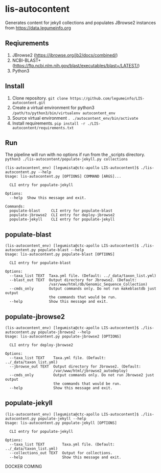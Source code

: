 # lis-autocontent
Generates content for jekyll collections and populates JBrowse2 instances from https://data.legumeinfo.org

## Reqiurements

1. JBrowse2 (https://jbrowse.org/jb2/docs/combined/)
2. NCBI-BLAST+ (https://ftp.ncbi.nlm.nih.gov/blast/executables/blast+/LATEST/)
3. Python3

## Install

1. Clone repository. `git clone https://github.com/legumeinfo/LIS-autocontent.git`
2. Create a virtual environment for python3 `/path/to/python3/bin/virtualenv autocontent_env`
3. Source virtual environment `. ./autocontent_env/bin/activate`
4. Install requirements. `pip install -r ./LIS-autocontent/requirements.txt`

## Run

The pipeline will run with no options if run from the _scripts directory. `python3 ./lis-autocontent/populate-jekyll.py collections`

```
(lis-autocontent_env) [legumista@ctc-apollo LIS-autocontent]$ ./lis-autocontent.py --help
Usage: lis-autocontent.py [OPTIONS] COMMAND [ARGS]...

  CLI entry for populate-jekyll

Options:
  --help  Show this message and exit.

Commands:
  populate-blast     CLI entry for populate-blast
  populate-jbrowse2  CLI entry for deploy-jbrowse2
  populate-jekyll    CLI entry for populate-jekyll
```

## populate-blast

```
(lis-autocontent_env) [legumista@ctc-apollo LIS-autocontent]$ ./lis-autocontent.py populate-blast --help
Usage: lis-autocontent.py populate-blast [OPTIONS]

  CLI entry for populate-blast

Options:
  --taxa_list TEXT  Taxa.yml file. (Default: ../_data/taxon_list.yml)
  --blast_out TEXT  Output directory for Jbrowse2. (Default:
                    /var/www/html/db/Genomic_Sequence_Collection)
  --cmds_only       Output commands only. Do not run makeblastdb just output
                    the commands that would be run.
  --help            Show this message and exit.
```

## populate-jbrowse2

```
(lis-autocontent_env) [legumista@ctc-apollo LIS-autocontent]$ ./lis-autocontent.py populate-jbrowse2 --help
Usage: lis-autocontent.py populate-jbrowse2 [OPTIONS]

  CLI entry for deploy-jbrowse2

Options:
  --taxa_list TEXT    Taxa.yml file. (Default: ../_data/taxon_list.yml)
  --jbrowse_out TEXT  Output directory for Jbrowse2. (Default:
                      /var/www/html/jbrowse2_autodeploy)
  --cmds_only         Output commands only. Do not run Jbrowse2 just output
                      the commands that would be run.
  --help              Show this message and exit.
```

## populate-jekyll

```
(lis-autocontent_env) [legumista@ctc-apollo LIS-autocontent]$ ./lis-autocontent.py populate-jekyll --help
Usage: lis-autocontent.py populate-jekyll [OPTIONS]

  CLI entry for populate-jekyll

Options:
  --taxa_list TEXT        Taxa.yml file. (Default: ../_data/taxon_list.yml)
  --collections_out TEXT  Output for collections.
  --help                  Show this message and exit.
```

DOCKER COMING
